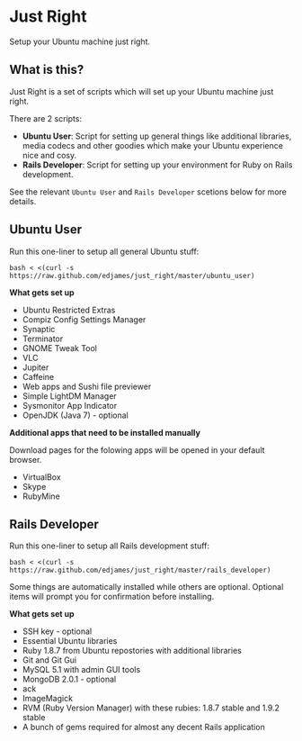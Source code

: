 Just Right
==========
Setup your Ubuntu machine just right.

What is this?
-------------
Just Right is a set of scripts which will set up your Ubuntu machine just right. 

There are 2 scripts:

* **Ubuntu User**: Script for setting up general things like additional libraries, media codecs and other goodies which make your Ubuntu experience nice and cosy.
* **Rails Developer**: Script for setting up your environment for Ruby on Rails development.

See the relevant `Ubuntu User` and `Rails Developer` scetions below for more details.

Ubuntu User
-----------
Run this one-liner to setup all general Ubuntu stuff:

    bash < <(curl -s https://raw.github.com/edjames/just_right/master/ubuntu_user)

**What gets set up**

* Ubuntu Restricted Extras
* Compiz Config Settings Manager
* Synaptic
* Terminator
* GNOME Tweak Tool
* VLC
* Jupiter
* Caffeine
* Web apps and Sushi file previewer
* Simple LightDM Manager
* Sysmonitor App Indicator
* OpenJDK (Java 7) - optional

**Additional apps that need to be installed manually**

Download pages for the folowing apps will be opened in your default browser.

* VirtualBox
* Skype
* RubyMine

Rails Developer
---------------
Run this one-liner to setup all Rails development stuff:

    bash < <(curl -s https://raw.github.com/edjames/just_right/master/rails_developer)

Some things are automatically installed while others are optional. Optional items will prompt you for confirmation before installing.

**What gets set up**

* SSH key - optional
* Essential Ubuntu libraries
* Ruby 1.8.7 from Ubuntu repostories with additional libraries
* Git and Git Gui
* MySQL 5.1 with admin GUI tools
* MongoDB 2.0.1 - optional
* ack
* ImageMagick
* RVM (Ruby Version Manager) with these rubies: 1.8.7 stable and 1.9.2 stable
* A bunch of gems required for almost any decent Rails application
